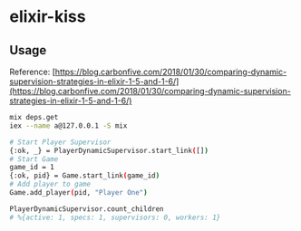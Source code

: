 # elixir-kiss

## Usage

Reference: [https://blog.carbonfive.com/2018/01/30/comparing-dynamic-supervision-strategies-in-elixir-1-5-and-1-6/](https://blog.carbonfive.com/2018/01/30/comparing-dynamic-supervision-strategies-in-elixir-1-5-and-1-6/)

```bash
mix deps.get
iex --name a@127.0.0.1 -S mix

# Start Player Supervisor
{:ok, _} = PlayerDynamicSupervisor.start_link([])
# Start Game
game_id = 1
{:ok, pid} = Game.start_link(game_id)
# Add player to game
Game.add_player(pid, "Player One")

PlayerDynamicSupervisor.count_children
# %{active: 1, specs: 1, supervisors: 0, workers: 1}
```

